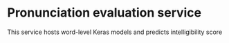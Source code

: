 # Pronunciation evaluation service 

This service hosts word-level Keras models and predicts intelligibility score
